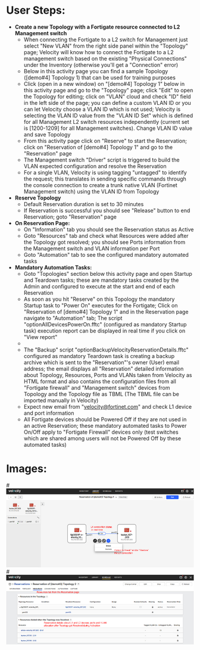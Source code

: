 # User Steps:

* **Create a new Topology with a Fortigate resource connected to L2 Management switch**
    * When connecting the Fortigate to a L2 switch for Management just select "New VLAN" from the right side panel within the "Topology" page; Velocity will know how to connect the Fortigate to a L2 management switch based on the existing "Physical Connections" under the Inventory (otherwise you'll get a "Connection" error) 
    * Below in this activity page you can find a sample Topology (\[demo#4\] Topology 1) that can be used for training purposes
    * Click (open in a new window) on "\[demo#4\] Topology 1" below in this activity page and go to the "Topology" page; click "Edit" to open the Topology for editing; click on "VLAN" cloud and check "ID" field in the left side of the page; you can define a custom VLAN ID or you can let Velocity choose a VLAN ID which is not used; Velocity is selecting the VLAN ID value from the "VLAN ID Set" which is defined for all Management L2 switch resources independently (current set is \[1200-1209\] for all Management switches). Change VLAN ID value and save Topology
    * From this activity page click on "Reserve" to start the Reservation; click on "Reservation of \[demo#4\] Topology 1" and go to the "Reservation" page
    * The Management switch "Driver" script is triggered to build the VLAN expected configuration and resolve the Reservation
    * For a single VLAN, Velocity is using tagging "untagged" to identify the request; this translates in sending specific commands through the console connection to create a trunk native VLAN (Fortinet Management switch) using the VLAN ID from Topology
* **Reserve Topology**  
    * Default Reservation duration is set to 30 minutes
    * If Reservation is successful you should see "Release" button to end Reservation; goto "Reservation" page
* **On Reservation Page:**
    * On "Information" tab you should see the Reservation status as Active
    * Goto "Resources" tab and check what Resources were added after the Topology got resolved; you should see Ports information from the Management switch and VLAN information per Port
    * Goto "Automation" tab to see the configured mandatory automated tasks
* **Mandatory Automation Tasks:**
    * Goto "Topologies" section below this activity page and open Startup and Teardown tasks; these are mandatory tasks created by the Admin and configured to execute at the start and end of each Reservation
    * As soon as you hit "Reserve" on this Topology the mandatory Startup task to "Power On" executes for the Fortigate; Click on "Reservation of \[demo#4\] Topology 1" and in the Reservation page navigate to "Automation" tab; The script "optionAllDevicesPowerOn.fftc" (configured as mandatory Startup task) execution report can be displayed in real time if you click on "View report"
    * 
    * The "Backup" script "optionBackupVelocityReservationDetails.fftc" configured as mandatory Teardown task is creating a backup archive which is sent to the "Reservation"'s owner (User) email address; the email displays all "Reservation" detailed information about Topology, Resources, Ports and VLANs taken from Velocity as HTML format and also contains the configuration files from all "Fortigate firewall" and "Management switch" devices from Topology and the Topology file as TBML (The TBML file can be imported manually in Velocity)  
    * Expect new email from "velocity@fortinet.com" and check L1 device and port information
    * All Fortigate devices should be Powered Off if they are not used in an active Reservation; these mandatory automated tasks to Power On/Off apply to "Fortigate Firewall" devices only (test switches which are shared among users will not be Powered Off by these automated tasks) 


# Images:
#![Image from file](demo3_1.jpg)
#![Image from file](demo3_2.jpg)

